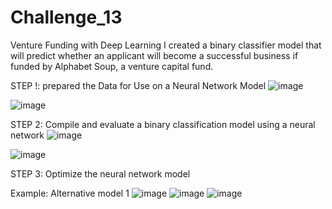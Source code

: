 # Challenge_13

Venture Funding with Deep Learning
I created a binary classifier model that will predict whether an applicant will become a successful business if funded by Alphabet Soup, a venture capital fund.

STEP !: prepared the Data for Use on a Neural Network Model
![image](https://user-images.githubusercontent.com/111457110/218357925-8cd4e264-44df-4d48-9353-3ce5c08a61ee.png)

![image](https://user-images.githubusercontent.com/111457110/218357964-135def3f-2f1c-40ea-ba85-38f098efab16.png)

STEP 2: Compile and evaluate a binary classification model using a neural network
![image](https://user-images.githubusercontent.com/111457110/218360130-2adb8692-991f-4d6b-90fb-8d2e046133df.png)

![image](https://user-images.githubusercontent.com/111457110/218360181-f49c264f-1846-4c20-ace4-8b579ec50d82.png)


STEP 3: Optimize the neural network model

Example: Alternative model 1 
![image](https://user-images.githubusercontent.com/111457110/218360375-d84978be-e9ef-4188-8453-1e7e711c1d6e.png)
![image](https://user-images.githubusercontent.com/111457110/218360413-cc107176-1a12-4402-b48e-36a474c174b7.png)
![image](https://user-images.githubusercontent.com/111457110/218360468-8c326000-a94d-4d80-bd9f-6446c44a5026.png)
